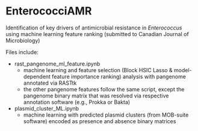# EnterococciAMR
Identification of key drivers of antimicrobial resistance in _Enterococcus_ using machine learning feature ranking (submitted to Canadian Journal of Microbiology)

Files include: <br>
- rast_pangenome_ml_feature.ipynb
    -  machine learning and feature selection (Block HSIC Lasso & model-dependent feature importance ranking) analysis with pangenome annotated via RASTtk
    -  the other pangenome features follow the same script, except the pangenome binary matrix that was resolved via respective annotation software (e.g., Prokka or Bakta)
- plasmid_cluster_ML.ipynb
    -  machine learning with predicted plasmid clusters (from MOB-suite software) encoded as presence and absence binary matrices
